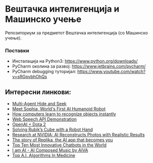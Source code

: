 # Вештачка интелигенција и Машинско учење

Репозиториум за предметот Вештачка интелигенција (со Машинско учење). 

### Поставки 
- Инсталација на Python3: https://www.python.org/downloads/ 
- PyCharm околина за развој: https://www.jetbrains.com/pycharm/ 
- PyCharm debugging туторијал: https://www.youtube.com/watch?v=sRGpvbhOhQs

## Интересни линкови:
- [Multi-Agent Hide and Seek](https://www.youtube.com/watch?v=kopoLzvh5jY)
- [Meet Sophia, World's First AI Humanoid Robot](https://www.youtube.com/watch?v=Sq36J9pNaEo)
- [How computers learn to recognize objects instantly](https://www.youtube.com/watch?v=Cgxsv1riJhI)
- [Web Speech API Demonstration](https://www.google.com/intl/en/chrome/demos/speech.html)
- [OpenAI + Dota 2](https://www.youtube.com/watch?v=l92J1UvHf6M)
- [Solving Rubik’s Cube with a Robot Hand](https://www.youtube.com/watch?v=x4O8pojMF0w)
- [Research at NVIDIA: AI Reconstructs Photos with Realistic Results](https://www.youtube.com/watch?v=gg0F5JjKmhA)
- [The story of Replika, the AI app that becomes you](https://www.youtube.com/watch?v=yQGqMVuAk04)
- [Top Ten Most Innovative Chatbots in the World](https://www.youtube.com/watch?v=XuIfJAkck0Q)
- [I am AI - AI Composed Music by AIVA](https://www.youtube.com/watch?v=Emidxpkyk6o)
- [Top A.I. Algorithms In Medicine](https://www.youtube.com/watch?v=G1IsZeFR_Rk)
